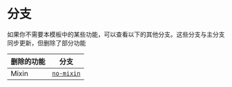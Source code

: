 # 分支

如果你不需要本模板中的某些功能，可以查看以下的其他分支。这些分支与主分支同步更新，但删除了部分功能

| 删除的功能 | 分支                                                                             |
|-------|--------------------------------------------------------------------------------|
| Mixin | [`no-mixin`](https://github.com/LeavesMC/leaves-plugin-template/tree/no-mixin) |


